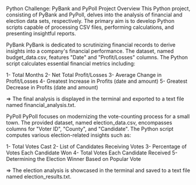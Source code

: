Python Challenge: PyBank and PyPoll
Project Overview This Python project, consisting of PyBank and PyPoll, delves into the analysis of financial and election data sets, respectively. The primary aim is to develop Python scripts capable of processing CSV files, performing calculations, and presenting insightful reports.

PyBank PyBank is dedicated to scrutinizing financial records to derive insights into a company's financial performance. The dataset, named budget_data.csv, features "Date" and "Profit/Losses" columns. The Python script calculates essential financial metrics including:

1- Total Months
2- Net Total Profit/Losses
3- Average Change in Profit/Losses
4- Greatest Increase in Profits (date and amount)
5- Greatest Decrease in Profits (date and amount)

=> The final analysis is displayed in the terminal and exported to a text file named financial_analysis.txt.

PyPoll PyPoll focuses on modernizing the vote-counting process for a small town. The provided dataset, named election_data.csv, encompasses columns for "Voter ID", "County", and "Candidate". The Python script computes various election-related insights such as:

1- Total Votes Cast
2- List of Candidates Receiving Votes
3- Percentage of Votes Each Candidate Won
4- Total Votes Each Candidate Received
5- Determining the Election Winner Based on Popular Vote

=> The election analysis is showcased in the terminal and saved to a text file named election_results.txt.
